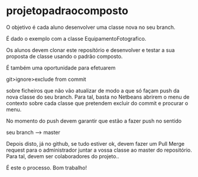 # projetopadraocomposto

O objetivo é cada aluno desenvolver uma classe nova no seu branch. 

É dado o exemplo com a classe EquipamentoFotografico. 

Os alunos devem clonar este reposítório e desenvolver e testar a sua proposta de classe usando o padrão composto. 

É também uma oportunidade para efetuarem 

git>ignore>exclude from commit 

sobre ficheiros que não vão atualizar de modo a que só façam push da nova classe do seu branch.
Para tal, basta no Netbeans abrirem o menu de contexto sobre cada classe que pretendem excluir do commit
e procurar o menu.

No momento do push devem garantir que estão a fazer push no sentido 

seu branch --> master 

Depois disto, já no github, se tudo estiver ok, devem fazer um Pull Merge request para o administrador
juntar a vossa classe ao master do repositório. Para tal, devem ser colaboradores do projeto.. 

É este o processo. Bom trabalho! 

